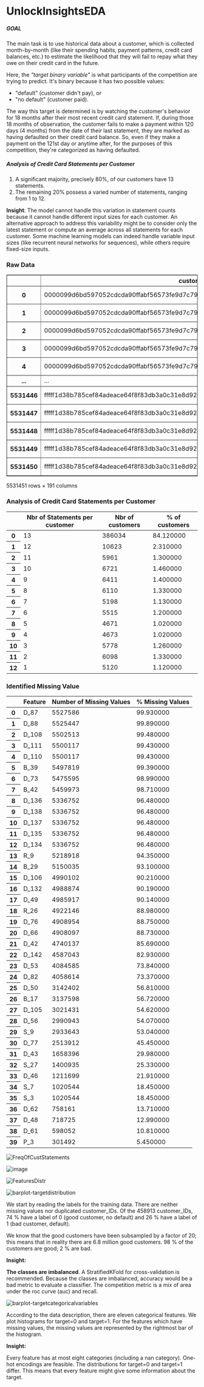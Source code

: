﻿# UnlockInsightsEDA
##### __GOAL__
The main task is to use historical data about a customer, which is collected month-by-month (like their spending habits, payment patterns, credit card balances, etc.) to estimate the likelihood that they will fail to repay what they owe on their credit card in the future.

Here, the _"target binary variable"_ is what participants of the competition are trying to predict. It's binary because it has two possible values:
* "default" (customer didn't pay), or
* "no default" (customer paid).

The way this target is determined is by watching the customer's behavior for 18 months after their most recent credit card statement. If, during those 18 months of observation, the customer fails to make a payment within 120 days (4 months) from the date of their last statement, they are marked as having defaulted on their credit card balance. So, even if they make a payment on the 121st day or anytime after, for the purposes of this competition, they're categorized as having defaulted.

##### __Analysis of Credit Card Statements per Customer__
1. A significant majority, precisely 80%, of our customers have 13 statements.
2. The remaining 20% possess a varied number of statements, ranging from 1 to 12.

__Insight__: The model cannot handle this variation in statement counts because it cannot handle different input sizes for each customer. An alternative approach to address this variability might be to consider only the latest statement or compute an average across all statements for each customer. Some machine learning models can indeed handle variable input sizes (like recurrent neural networks for sequences), while others require fixed-size inputs.
### Raw Data

<table border="1" class="dataframe">
  <thead>
    <tr style="text-align: right;">
      <th></th>
      <th>customer_ID</th>
      <th>S_2</th>
      <th>P_2</th>
      <th>D_39</th>
      <th>B_1</th>
      <th>B_2</th>
      <th>R_1</th>
      <th>S_3</th>
      <th>D_41</th>
      <th>B_3</th>
      <th>...</th>
      <th>D_137</th>
      <th>D_138</th>
      <th>D_139</th>
      <th>D_140</th>
      <th>D_141</th>
      <th>D_142</th>
      <th>D_143</th>
      <th>D_144</th>
      <th>D_145</th>
      <th>target</th>
    </tr>
  </thead>
  <tbody>
    <tr>
      <th>0</th>
      <td>0000099d6bd597052cdcda90ffabf56573fe9d7c79be5f...</td>
      <td>2017-03-09</td>
      <td>0.938477</td>
      <td>0.001734</td>
      <td>0.008728</td>
      <td>1.006836</td>
      <td>0.009224</td>
      <td>0.124023</td>
      <td>0.008774</td>
      <td>0.004707</td>
      <td>...</td>
      <td>NaN</td>
      <td>NaN</td>
      <td>0.002426</td>
      <td>0.003706</td>
      <td>0.003819</td>
      <td>NaN</td>
      <td>0.000569</td>
      <td>0.000610</td>
      <td>0.002674</td>
      <td>0</td>
    </tr>
    <tr>
      <th>1</th>
      <td>0000099d6bd597052cdcda90ffabf56573fe9d7c79be5f...</td>
      <td>2017-04-07</td>
      <td>0.936523</td>
      <td>0.005775</td>
      <td>0.004925</td>
      <td>1.000977</td>
      <td>0.006153</td>
      <td>0.126709</td>
      <td>0.000798</td>
      <td>0.002714</td>
      <td>...</td>
      <td>NaN</td>
      <td>NaN</td>
      <td>0.003956</td>
      <td>0.003166</td>
      <td>0.005032</td>
      <td>NaN</td>
      <td>0.009575</td>
      <td>0.005493</td>
      <td>0.009216</td>
      <td>0</td>
    </tr>
    <tr>
      <th>2</th>
      <td>0000099d6bd597052cdcda90ffabf56573fe9d7c79be5f...</td>
      <td>2017-05-28</td>
      <td>0.954102</td>
      <td>0.091492</td>
      <td>0.021652</td>
      <td>1.009766</td>
      <td>0.006817</td>
      <td>0.123962</td>
      <td>0.007599</td>
      <td>0.009422</td>
      <td>...</td>
      <td>NaN</td>
      <td>NaN</td>
      <td>0.003269</td>
      <td>0.007328</td>
      <td>0.000427</td>
      <td>NaN</td>
      <td>0.003429</td>
      <td>0.006985</td>
      <td>0.002604</td>
      <td>0</td>
    </tr>
    <tr>
      <th>3</th>
      <td>0000099d6bd597052cdcda90ffabf56573fe9d7c79be5f...</td>
      <td>2017-06-13</td>
      <td>0.960449</td>
      <td>0.002455</td>
      <td>0.013687</td>
      <td>1.002930</td>
      <td>0.001372</td>
      <td>0.117188</td>
      <td>0.000685</td>
      <td>0.005531</td>
      <td>...</td>
      <td>NaN</td>
      <td>NaN</td>
      <td>0.006119</td>
      <td>0.004517</td>
      <td>0.003201</td>
      <td>NaN</td>
      <td>0.008423</td>
      <td>0.006527</td>
      <td>0.009598</td>
      <td>0</td>
    </tr>
    <tr>
      <th>4</th>
      <td>0000099d6bd597052cdcda90ffabf56573fe9d7c79be5f...</td>
      <td>2017-07-16</td>
      <td>0.947266</td>
      <td>0.002483</td>
      <td>0.015190</td>
      <td>1.000977</td>
      <td>0.007607</td>
      <td>0.117310</td>
      <td>0.004654</td>
      <td>0.009308</td>
      <td>...</td>
      <td>NaN</td>
      <td>NaN</td>
      <td>0.003672</td>
      <td>0.004944</td>
      <td>0.008888</td>
      <td>NaN</td>
      <td>0.001670</td>
      <td>0.008125</td>
      <td>0.009827</td>
      <td>0</td>
    </tr>
    <tr>
      <th>...</th>
      <td>...</td>
      <td>...</td>
      <td>...</td>
      <td>...</td>
      <td>...</td>
      <td>...</td>
      <td>...</td>
      <td>...</td>
      <td>...</td>
      <td>...</td>
      <td>...</td>
      <td>...</td>
      <td>...</td>
      <td>...</td>
      <td>...</td>
      <td>...</td>
      <td>...</td>
      <td>...</td>
      <td>...</td>
      <td>...</td>
      <td>...</td>
    </tr>
    <tr>
      <th>5531446</th>
      <td>fffff1d38b785cef84adeace64f8f83db3a0c31e8d92ea...</td>
      <td>2017-11-05</td>
      <td>0.979492</td>
      <td>0.416016</td>
      <td>0.020813</td>
      <td>0.828125</td>
      <td>0.003487</td>
      <td>0.090759</td>
      <td>0.005341</td>
      <td>0.025146</td>
      <td>...</td>
      <td>NaN</td>
      <td>NaN</td>
      <td>0.006836</td>
      <td>0.003679</td>
      <td>0.000457</td>
      <td>NaN</td>
      <td>0.000906</td>
      <td>0.001497</td>
      <td>0.002775</td>
      <td>0</td>
    </tr>
    <tr>
      <th>5531447</th>
      <td>fffff1d38b785cef84adeace64f8f83db3a0c31e8d92ea...</td>
      <td>2017-12-23</td>
      <td>0.984863</td>
      <td>0.296631</td>
      <td>0.007210</td>
      <td>0.812500</td>
      <td>0.005905</td>
      <td>0.079895</td>
      <td>0.002243</td>
      <td>0.023697</td>
      <td>...</td>
      <td>NaN</td>
      <td>NaN</td>
      <td>0.003309</td>
      <td>0.007095</td>
      <td>0.007858</td>
      <td>NaN</td>
      <td>0.002777</td>
      <td>0.008224</td>
      <td>0.008858</td>
      <td>0</td>
    </tr>
    <tr>
      <th>5531448</th>
      <td>fffff1d38b785cef84adeace64f8f83db3a0c31e8d92ea...</td>
      <td>2018-01-06</td>
      <td>0.982910</td>
      <td>0.444092</td>
      <td>0.013153</td>
      <td>0.815430</td>
      <td>0.003456</td>
      <td>0.100525</td>
      <td>0.002111</td>
      <td>0.012344</td>
      <td>...</td>
      <td>NaN</td>
      <td>NaN</td>
      <td>0.009956</td>
      <td>0.009995</td>
      <td>0.001088</td>
      <td>NaN</td>
      <td>0.005692</td>
      <td>0.006775</td>
      <td>0.005566</td>
      <td>0</td>
    </tr>
    <tr>
      <th>5531449</th>
      <td>fffff1d38b785cef84adeace64f8f83db3a0c31e8d92ea...</td>
      <td>2018-02-06</td>
      <td>0.969727</td>
      <td>0.442627</td>
      <td>0.009857</td>
      <td>1.003906</td>
      <td>0.005116</td>
      <td>0.101807</td>
      <td>0.009933</td>
      <td>0.008575</td>
      <td>...</td>
      <td>NaN</td>
      <td>NaN</td>
      <td>0.005543</td>
      <td>0.006565</td>
      <td>0.009880</td>
      <td>NaN</td>
      <td>0.008125</td>
      <td>0.001168</td>
      <td>0.003983</td>
      <td>0</td>
    </tr>
    <tr>
      <th>5531450</th>
      <td>fffff1d38b785cef84adeace64f8f83db3a0c31e8d92ea...</td>
      <td>2018-03-14</td>
      <td>0.981934</td>
      <td>0.002474</td>
      <td>0.000077</td>
      <td>0.992676</td>
      <td>0.000809</td>
      <td>0.119141</td>
      <td>0.003286</td>
      <td>0.014091</td>
      <td>...</td>
      <td>NaN</td>
      <td>NaN</td>
      <td>0.007317</td>
      <td>0.002888</td>
      <td>0.006207</td>
      <td>NaN</td>
      <td>0.005112</td>
      <td>0.003183</td>
      <td>0.001914</td>
      <td>0</td>
    </tr>
  </tbody>
</table>
<p>5531451 rows × 191 columns</p>
</div>

### __Analysis of Credit Card Statements per Customer__
<table id="T_73713">
  <thead>
    <tr>
      <th class="blank level0" >&nbsp;</th>
      <th id="T_73713_level0_col0" class="col_heading level0 col0" >Nbr of Statements per customer</th>
      <th id="T_73713_level0_col1" class="col_heading level0 col1" >Nbr of customers</th>
      <th id="T_73713_level0_col2" class="col_heading level0 col2" >% of customers</th>
    </tr>
  </thead>
  <tbody>
    <tr>
      <th id="T_73713_level0_row0" class="row_heading level0 row0" >0</th>
      <td id="T_73713_row0_col0" class="data row0 col0" >13</td>
      <td id="T_73713_row0_col1" class="data row0 col1" >386034</td>
      <td id="T_73713_row0_col2" class="data row0 col2" >84.120000</td>
    </tr>
    <tr>
      <th id="T_73713_level0_row1" class="row_heading level0 row1" >1</th>
      <td id="T_73713_row1_col0" class="data row1 col0" >12</td>
      <td id="T_73713_row1_col1" class="data row1 col1" >10623</td>
      <td id="T_73713_row1_col2" class="data row1 col2" >2.310000</td>
    </tr>
    <tr>
      <th id="T_73713_level0_row2" class="row_heading level0 row2" >2</th>
      <td id="T_73713_row2_col0" class="data row2 col0" >11</td>
      <td id="T_73713_row2_col1" class="data row2 col1" >5961</td>
      <td id="T_73713_row2_col2" class="data row2 col2" >1.300000</td>
    </tr>
    <tr>
      <th id="T_73713_level0_row3" class="row_heading level0 row3" >3</th>
      <td id="T_73713_row3_col0" class="data row3 col0" >10</td>
      <td id="T_73713_row3_col1" class="data row3 col1" >6721</td>
      <td id="T_73713_row3_col2" class="data row3 col2" >1.460000</td>
    </tr>
    <tr>
      <th id="T_73713_level0_row4" class="row_heading level0 row4" >4</th>
      <td id="T_73713_row4_col0" class="data row4 col0" >9</td>
      <td id="T_73713_row4_col1" class="data row4 col1" >6411</td>
      <td id="T_73713_row4_col2" class="data row4 col2" >1.400000</td>
    </tr>
    <tr>
      <th id="T_73713_level0_row5" class="row_heading level0 row5" >5</th>
      <td id="T_73713_row5_col0" class="data row5 col0" >8</td>
      <td id="T_73713_row5_col1" class="data row5 col1" >6110</td>
      <td id="T_73713_row5_col2" class="data row5 col2" >1.330000</td>
    </tr>
    <tr>
      <th id="T_73713_level0_row6" class="row_heading level0 row6" >6</th>
      <td id="T_73713_row6_col0" class="data row6 col0" >7</td>
      <td id="T_73713_row6_col1" class="data row6 col1" >5198</td>
      <td id="T_73713_row6_col2" class="data row6 col2" >1.130000</td>
    </tr>
    <tr>
      <th id="T_73713_level0_row7" class="row_heading level0 row7" >7</th>
      <td id="T_73713_row7_col0" class="data row7 col0" >6</td>
      <td id="T_73713_row7_col1" class="data row7 col1" >5515</td>
      <td id="T_73713_row7_col2" class="data row7 col2" >1.200000</td>
    </tr>
    <tr>
      <th id="T_73713_level0_row8" class="row_heading level0 row8" >8</th>
      <td id="T_73713_row8_col0" class="data row8 col0" >5</td>
      <td id="T_73713_row8_col1" class="data row8 col1" >4671</td>
      <td id="T_73713_row8_col2" class="data row8 col2" >1.020000</td>
    </tr>
    <tr>
      <th id="T_73713_level0_row9" class="row_heading level0 row9" >9</th>
      <td id="T_73713_row9_col0" class="data row9 col0" >4</td>
      <td id="T_73713_row9_col1" class="data row9 col1" >4673</td>
      <td id="T_73713_row9_col2" class="data row9 col2" >1.020000</td>
    </tr>
    <tr>
      <th id="T_73713_level0_row10" class="row_heading level0 row10" >10</th>
      <td id="T_73713_row10_col0" class="data row10 col0" >3</td>
      <td id="T_73713_row10_col1" class="data row10 col1" >5778</td>
      <td id="T_73713_row10_col2" class="data row10 col2" >1.260000</td>
    </tr>
    <tr>
      <th id="T_73713_level0_row11" class="row_heading level0 row11" >11</th>
      <td id="T_73713_row11_col0" class="data row11 col0" >2</td>
      <td id="T_73713_row11_col1" class="data row11 col1" >6098</td>
      <td id="T_73713_row11_col2" class="data row11 col2" >1.330000</td>
    </tr>
    <tr>
      <th id="T_73713_level0_row12" class="row_heading level0 row12" >12</th>
      <td id="T_73713_row12_col0" class="data row12 col0" >1</td>
      <td id="T_73713_row12_col1" class="data row12 col1" >5120</td>
      <td id="T_73713_row12_col2" class="data row12 col2" >1.120000</td>
    </tr>
  </tbody>
</table>

### Identified Missing Value

<table id="T_fc073">
  <thead>
    <tr>
      <th class="blank level0" >&nbsp;</th>
      <th id="T_fc073_level0_col0" class="col_heading level0 col0" >Feature</th>
      <th id="T_fc073_level0_col1" class="col_heading level0 col1" >Number of Missing Values</th>
      <th id="T_fc073_level0_col2" class="col_heading level0 col2" >% Missing Values</th>
    </tr>
  </thead>
  <tbody>
    <tr>
      <th id="T_fc073_level0_row0" class="row_heading level0 row0" >0</th>
      <td id="T_fc073_row0_col0" class="data row0 col0" >D_87</td>
      <td id="T_fc073_row0_col1" class="data row0 col1" >5527586</td>
      <td id="T_fc073_row0_col2" class="data row0 col2" >99.930000</td>
    </tr>
    <tr>
      <th id="T_fc073_level0_row1" class="row_heading level0 row1" >1</th>
      <td id="T_fc073_row1_col0" class="data row1 col0" >D_88</td>
      <td id="T_fc073_row1_col1" class="data row1 col1" >5525447</td>
      <td id="T_fc073_row1_col2" class="data row1 col2" >99.890000</td>
    </tr>
    <tr>
      <th id="T_fc073_level0_row2" class="row_heading level0 row2" >2</th>
      <td id="T_fc073_row2_col0" class="data row2 col0" >D_108</td>
      <td id="T_fc073_row2_col1" class="data row2 col1" >5502513</td>
      <td id="T_fc073_row2_col2" class="data row2 col2" >99.480000</td>
    </tr>
    <tr>
      <th id="T_fc073_level0_row3" class="row_heading level0 row3" >3</th>
      <td id="T_fc073_row3_col0" class="data row3 col0" >D_111</td>
      <td id="T_fc073_row3_col1" class="data row3 col1" >5500117</td>
      <td id="T_fc073_row3_col2" class="data row3 col2" >99.430000</td>
    </tr>
    <tr>
      <th id="T_fc073_level0_row4" class="row_heading level0 row4" >4</th>
      <td id="T_fc073_row4_col0" class="data row4 col0" >D_110</td>
      <td id="T_fc073_row4_col1" class="data row4 col1" >5500117</td>
      <td id="T_fc073_row4_col2" class="data row4 col2" >99.430000</td>
    </tr>
    <tr>
      <th id="T_fc073_level0_row5" class="row_heading level0 row5" >5</th>
      <td id="T_fc073_row5_col0" class="data row5 col0" >B_39</td>
      <td id="T_fc073_row5_col1" class="data row5 col1" >5497819</td>
      <td id="T_fc073_row5_col2" class="data row5 col2" >99.390000</td>
    </tr>
    <tr>
      <th id="T_fc073_level0_row6" class="row_heading level0 row6" >6</th>
      <td id="T_fc073_row6_col0" class="data row6 col0" >D_73</td>
      <td id="T_fc073_row6_col1" class="data row6 col1" >5475595</td>
      <td id="T_fc073_row6_col2" class="data row6 col2" >98.990000</td>
    </tr>
    <tr>
      <th id="T_fc073_level0_row7" class="row_heading level0 row7" >7</th>
      <td id="T_fc073_row7_col0" class="data row7 col0" >B_42</td>
      <td id="T_fc073_row7_col1" class="data row7 col1" >5459973</td>
      <td id="T_fc073_row7_col2" class="data row7 col2" >98.710000</td>
    </tr>
    <tr>
      <th id="T_fc073_level0_row8" class="row_heading level0 row8" >8</th>
      <td id="T_fc073_row8_col0" class="data row8 col0" >D_136</td>
      <td id="T_fc073_row8_col1" class="data row8 col1" >5336752</td>
      <td id="T_fc073_row8_col2" class="data row8 col2" >96.480000</td>
    </tr>
    <tr>
      <th id="T_fc073_level0_row9" class="row_heading level0 row9" >9</th>
      <td id="T_fc073_row9_col0" class="data row9 col0" >D_138</td>
      <td id="T_fc073_row9_col1" class="data row9 col1" >5336752</td>
      <td id="T_fc073_row9_col2" class="data row9 col2" >96.480000</td>
    </tr>
    <tr>
      <th id="T_fc073_level0_row10" class="row_heading level0 row10" >10</th>
      <td id="T_fc073_row10_col0" class="data row10 col0" >D_137</td>
      <td id="T_fc073_row10_col1" class="data row10 col1" >5336752</td>
      <td id="T_fc073_row10_col2" class="data row10 col2" >96.480000</td>
    </tr>
    <tr>
      <th id="T_fc073_level0_row11" class="row_heading level0 row11" >11</th>
      <td id="T_fc073_row11_col0" class="data row11 col0" >D_135</td>
      <td id="T_fc073_row11_col1" class="data row11 col1" >5336752</td>
      <td id="T_fc073_row11_col2" class="data row11 col2" >96.480000</td>
    </tr>
    <tr>
      <th id="T_fc073_level0_row12" class="row_heading level0 row12" >12</th>
      <td id="T_fc073_row12_col0" class="data row12 col0" >D_134</td>
      <td id="T_fc073_row12_col1" class="data row12 col1" >5336752</td>
      <td id="T_fc073_row12_col2" class="data row12 col2" >96.480000</td>
    </tr>
    <tr>
      <th id="T_fc073_level0_row13" class="row_heading level0 row13" >13</th>
      <td id="T_fc073_row13_col0" class="data row13 col0" >R_9</td>
      <td id="T_fc073_row13_col1" class="data row13 col1" >5218918</td>
      <td id="T_fc073_row13_col2" class="data row13 col2" >94.350000</td>
    </tr>
    <tr>
      <th id="T_fc073_level0_row14" class="row_heading level0 row14" >14</th>
      <td id="T_fc073_row14_col0" class="data row14 col0" >B_29</td>
      <td id="T_fc073_row14_col1" class="data row14 col1" >5150035</td>
      <td id="T_fc073_row14_col2" class="data row14 col2" >93.100000</td>
    </tr>
    <tr>
      <th id="T_fc073_level0_row15" class="row_heading level0 row15" >15</th>
      <td id="T_fc073_row15_col0" class="data row15 col0" >D_106</td>
      <td id="T_fc073_row15_col1" class="data row15 col1" >4990102</td>
      <td id="T_fc073_row15_col2" class="data row15 col2" >90.210000</td>
    </tr>
    <tr>
      <th id="T_fc073_level0_row16" class="row_heading level0 row16" >16</th>
      <td id="T_fc073_row16_col0" class="data row16 col0" >D_132</td>
      <td id="T_fc073_row16_col1" class="data row16 col1" >4988874</td>
      <td id="T_fc073_row16_col2" class="data row16 col2" >90.190000</td>
    </tr>
    <tr>
      <th id="T_fc073_level0_row17" class="row_heading level0 row17" >17</th>
      <td id="T_fc073_row17_col0" class="data row17 col0" >D_49</td>
      <td id="T_fc073_row17_col1" class="data row17 col1" >4985917</td>
      <td id="T_fc073_row17_col2" class="data row17 col2" >90.140000</td>
    </tr>
    <tr>
      <th id="T_fc073_level0_row18" class="row_heading level0 row18" >18</th>
      <td id="T_fc073_row18_col0" class="data row18 col0" >R_26</td>
      <td id="T_fc073_row18_col1" class="data row18 col1" >4922146</td>
      <td id="T_fc073_row18_col2" class="data row18 col2" >88.980000</td>
    </tr>
    <tr>
      <th id="T_fc073_level0_row19" class="row_heading level0 row19" >19</th>
      <td id="T_fc073_row19_col0" class="data row19 col0" >D_76</td>
      <td id="T_fc073_row19_col1" class="data row19 col1" >4908954</td>
      <td id="T_fc073_row19_col2" class="data row19 col2" >88.750000</td>
    </tr>
    <tr>
      <th id="T_fc073_level0_row20" class="row_heading level0 row20" >20</th>
      <td id="T_fc073_row20_col0" class="data row20 col0" >D_66</td>
      <td id="T_fc073_row20_col1" class="data row20 col1" >4908097</td>
      <td id="T_fc073_row20_col2" class="data row20 col2" >88.730000</td>
    </tr>
    <tr>
      <th id="T_fc073_level0_row21" class="row_heading level0 row21" >21</th>
      <td id="T_fc073_row21_col0" class="data row21 col0" >D_42</td>
      <td id="T_fc073_row21_col1" class="data row21 col1" >4740137</td>
      <td id="T_fc073_row21_col2" class="data row21 col2" >85.690000</td>
    </tr>
    <tr>
      <th id="T_fc073_level0_row22" class="row_heading level0 row22" >22</th>
      <td id="T_fc073_row22_col0" class="data row22 col0" >D_142</td>
      <td id="T_fc073_row22_col1" class="data row22 col1" >4587043</td>
      <td id="T_fc073_row22_col2" class="data row22 col2" >82.930000</td>
    </tr>
    <tr>
      <th id="T_fc073_level0_row23" class="row_heading level0 row23" >23</th>
      <td id="T_fc073_row23_col0" class="data row23 col0" >D_53</td>
      <td id="T_fc073_row23_col1" class="data row23 col1" >4084585</td>
      <td id="T_fc073_row23_col2" class="data row23 col2" >73.840000</td>
    </tr>
    <tr>
      <th id="T_fc073_level0_row24" class="row_heading level0 row24" >24</th>
      <td id="T_fc073_row24_col0" class="data row24 col0" >D_82</td>
      <td id="T_fc073_row24_col1" class="data row24 col1" >4058614</td>
      <td id="T_fc073_row24_col2" class="data row24 col2" >73.370000</td>
    </tr>
    <tr>
      <th id="T_fc073_level0_row25" class="row_heading level0 row25" >25</th>
      <td id="T_fc073_row25_col0" class="data row25 col0" >D_50</td>
      <td id="T_fc073_row25_col1" class="data row25 col1" >3142402</td>
      <td id="T_fc073_row25_col2" class="data row25 col2" >56.810000</td>
    </tr>
    <tr>
      <th id="T_fc073_level0_row26" class="row_heading level0 row26" >26</th>
      <td id="T_fc073_row26_col0" class="data row26 col0" >B_17</td>
      <td id="T_fc073_row26_col1" class="data row26 col1" >3137598</td>
      <td id="T_fc073_row26_col2" class="data row26 col2" >56.720000</td>
    </tr>
    <tr>
      <th id="T_fc073_level0_row27" class="row_heading level0 row27" >27</th>
      <td id="T_fc073_row27_col0" class="data row27 col0" >D_105</td>
      <td id="T_fc073_row27_col1" class="data row27 col1" >3021431</td>
      <td id="T_fc073_row27_col2" class="data row27 col2" >54.620000</td>
    </tr>
    <tr>
      <th id="T_fc073_level0_row28" class="row_heading level0 row28" >28</th>
      <td id="T_fc073_row28_col0" class="data row28 col0" >D_56</td>
      <td id="T_fc073_row28_col1" class="data row28 col1" >2990943</td>
      <td id="T_fc073_row28_col2" class="data row28 col2" >54.070000</td>
    </tr>
    <tr>
      <th id="T_fc073_level0_row29" class="row_heading level0 row29" >29</th>
      <td id="T_fc073_row29_col0" class="data row29 col0" >S_9</td>
      <td id="T_fc073_row29_col1" class="data row29 col1" >2933643</td>
      <td id="T_fc073_row29_col2" class="data row29 col2" >53.040000</td>
    </tr>
    <tr>
      <th id="T_fc073_level0_row30" class="row_heading level0 row30" >30</th>
      <td id="T_fc073_row30_col0" class="data row30 col0" >D_77</td>
      <td id="T_fc073_row30_col1" class="data row30 col1" >2513912</td>
      <td id="T_fc073_row30_col2" class="data row30 col2" >45.450000</td>
    </tr>
    <tr>
      <th id="T_fc073_level0_row31" class="row_heading level0 row31" >31</th>
      <td id="T_fc073_row31_col0" class="data row31 col0" >D_43</td>
      <td id="T_fc073_row31_col1" class="data row31 col1" >1658396</td>
      <td id="T_fc073_row31_col2" class="data row31 col2" >29.980000</td>
    </tr>
    <tr>
      <th id="T_fc073_level0_row32" class="row_heading level0 row32" >32</th>
      <td id="T_fc073_row32_col0" class="data row32 col0" >S_27</td>
      <td id="T_fc073_row32_col1" class="data row32 col1" >1400935</td>
      <td id="T_fc073_row32_col2" class="data row32 col2" >25.330000</td>
    </tr>
    <tr>
      <th id="T_fc073_level0_row33" class="row_heading level0 row33" >33</th>
      <td id="T_fc073_row33_col0" class="data row33 col0" >D_46</td>
      <td id="T_fc073_row33_col1" class="data row33 col1" >1211699</td>
      <td id="T_fc073_row33_col2" class="data row33 col2" >21.910000</td>
    </tr>
    <tr>
      <th id="T_fc073_level0_row34" class="row_heading level0 row34" >34</th>
      <td id="T_fc073_row34_col0" class="data row34 col0" >S_7</td>
      <td id="T_fc073_row34_col1" class="data row34 col1" >1020544</td>
      <td id="T_fc073_row34_col2" class="data row34 col2" >18.450000</td>
    </tr>
    <tr>
      <th id="T_fc073_level0_row35" class="row_heading level0 row35" >35</th>
      <td id="T_fc073_row35_col0" class="data row35 col0" >S_3</td>
      <td id="T_fc073_row35_col1" class="data row35 col1" >1020544</td>
      <td id="T_fc073_row35_col2" class="data row35 col2" >18.450000</td>
    </tr>
    <tr>
      <th id="T_fc073_level0_row36" class="row_heading level0 row36" >36</th>
      <td id="T_fc073_row36_col0" class="data row36 col0" >D_62</td>
      <td id="T_fc073_row36_col1" class="data row36 col1" >758161</td>
      <td id="T_fc073_row36_col2" class="data row36 col2" >13.710000</td>
    </tr>
    <tr>
      <th id="T_fc073_level0_row37" class="row_heading level0 row37" >37</th>
      <td id="T_fc073_row37_col0" class="data row37 col0" >D_48</td>
      <td id="T_fc073_row37_col1" class="data row37 col1" >718725</td>
      <td id="T_fc073_row37_col2" class="data row37 col2" >12.990000</td>
    </tr>
    <tr>
      <th id="T_fc073_level0_row38" class="row_heading level0 row38" >38</th>
      <td id="T_fc073_row38_col0" class="data row38 col0" >D_61</td>
      <td id="T_fc073_row38_col1" class="data row38 col1" >598052</td>
      <td id="T_fc073_row38_col2" class="data row38 col2" >10.810000</td>
    </tr>
    <tr>
      <th id="T_fc073_level0_row39" class="row_heading level0 row39" >39</th>
      <td id="T_fc073_row39_col0" class="data row39 col0" >P_3</td>
      <td id="T_fc073_row39_col1" class="data row39 col1" >301492</td>
      <td id="T_fc073_row39_col2" class="data row39 col2" >5.450000</td>
    </tr>
  </tbody>
</table>

![FreqOfCustStatements](https://github.com/arduinto/UnlockInsightsEDA/assets/142419799/be508b0a-0a71-4369-8d0d-cad6d7618a05)

![image](https://github.com/arduinto/UnlockInsightsEDA/assets/142419799/d32842c1-aea0-460f-a1b2-3815d31a49c5)

![FeaturesDistr](https://github.com/arduinto/UnlockInsightsEDA/assets/142419799/719196d5-75e7-41e6-bd5b-ad11c604885a)

![barplot-targetdistribution](https://github.com/arduinto/UnlockInsightsEDA/assets/142419799/7fc82730-9435-4cc9-b0f7-b03c91a021cc)

We start by reading the labels for the training data. There are neither missing values nor duplicated customer_IDs. Of the 458913 customer_IDs, 74 % have a label of 0 (good customer, no default) and 26 % have a label of 1 (bad customer, default).

We know that the good customers have been subsampled by a factor of 20; this means that in reality there are 6.8 million good customers. 98 % of the customers are good; 2 % are bad.

__Insight:__

__The classes are imbalanced__. A StratifiedKFold for cross-validation is recommended. Because the classes are imbalanced, accuracy would be a bad metric to evaluate a classifier. The competition metric is a mix of area under the roc curve (auc) and recall.

![barplot-targetcategoricalvariables](https://github.com/arduinto/UnlockInsightsEDA/assets/142419799/3d78d9cc-e1b5-4f51-bdc8-693b620b3f84)

According to the data description, there are eleven categorical features. We plot histograms for target=0 and target=1. For the features which have missing values, the missing values are represented by the rightmost bar of the histogram.

__Insight:__

Every feature has at most eight categories (including a nan category). One-hot encodings are feasible.
The distributions for target=0 and target=1 differ. This means that every feature might give some information about the target.
